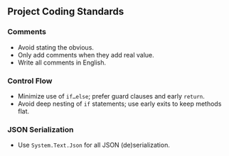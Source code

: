 ﻿## Project Coding Standards

### Comments
- Avoid stating the obvious.
- Only add comments when they add real value.
- Write all comments in English.

### Control Flow
- Minimize use of `if…else`; prefer guard clauses and early `return`.
- Avoid deep nesting of `if` statements; use early exits to keep methods flat.

### JSON Serialization
- Use `System.Text.Json` for all JSON (de)serialization.
